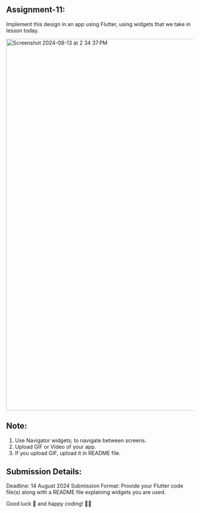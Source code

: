 ## Assignment-11:
Implement this design in an app using Flutter, using widgets that we take in lesson today.

<img width="999" alt="Screenshot 2024-08-13 at 2 34 37 PM" src="https://github.com/user-attachments/assets/01f8f410-7ff3-4e4a-ba39-e32ca1b3959f">


## Note:
1. Use Navigator widgets; to navigate between screens.
2. Upload GIF or Video of your app.
3. If you upload GIF, upload it in README file.


## Submission Details:
Deadline: 14 August 2024
Submission Format: Provide your Flutter code file(s) along with a README file explaining widgets you are used.

Good luck 🚀
and happy coding! 🧑‍💻
